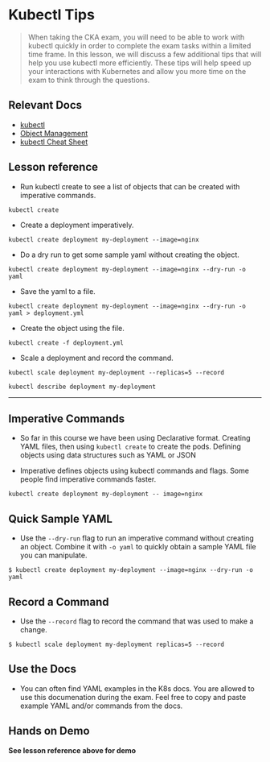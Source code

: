# Kubectl Tips

> When taking the CKA exam, you will need to be able to work with kubectl quickly in order to complete the exam tasks within a limited time frame. In this lesson, we will discuss a few additional tips that will help you use kubectl more efficiently. These tips will help speed up your interactions with Kubernetes and allow you more time on the exam to think through the questions.

## Relevant Docs
  - [kubectl](https://kubernetes.io/docs/reference/kubectl/overview/)
  - [Object Management](https://kubernetes.io/docs/concepts/overview/working-with-objects/object-management/)
  - [kubectl Cheat Sheet](https://kubernetes.io/docs/reference/kubectl/cheatsheet/)

## Lesson reference

- Run kubectl create to see a list of objects that can be created with imperative commands.

```kubectl create```

- Create a deployment imperatively.

```kubectl create deployment my-deployment --image=nginx```

- Do a dry run to get some sample yaml without creating the object.

```kubectl create deployment my-deployment --image=nginx --dry-run -o yaml```

- Save the yaml to a file.

```kubectl create deployment my-deployment --image=nginx --dry-run -o yaml > deployment.yml```

- Create the object using the file.

```kubectl create -f deployment.yml```

- Scale a deployment and record the command.

```
kubectl scale deployment my-deployment --replicas=5 --record

kubectl describe deployment my-deployment
```

---

## Imperative Commands

- So far in this course we have been using Declarative format. Creating YAML files, then using `kubectl create` to create the pods. Defining objects using data structures such as YAML or JSON

- Imperative defines objects using kubectl commands and flags. Some people find imperative commands faster.

```
kubectl create deployment my-deployment -- image=nginx
```

## Quick Sample YAML

- Use the `--dry-run` flag to run an imperative command without creating an object. Combine it with `-o yaml` to quickly obtain a sample YAML file you can manipulate.

```
$ kubectl create deployment my-deployment --image=nginx --dry-run -o yaml
```
## Record a Command

- Use the `--record` flag to record the command that was used to make a change.

```
$ kubectl scale deployment my-deployment replicas=5 --record
```

## Use the Docs

- You can often find YAML examples in the K8s docs. You are allowed to use this documenation during the exam. Feel free to copy and paste example YAML and/or commands from the docs.

## Hands on Demo

**See lesson reference above for demo**